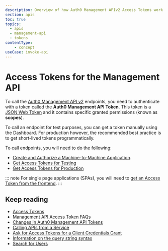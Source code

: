 ```yaml
---
description: Overview of how Auth0 Management APIv2 Access Tokens work and how to use them.
section: apis
toc: true
topics:
  - apis
  - management-api
  - tokens
contentType: 
    - concept
useCase: invoke-api
---
```


# Access Tokens for the Management API

To call the [Auth0 Management API v2](/api/management/v2) endpoints, you need to authenticate with a token called the __Auth0 Management API Token__. This token is a [JSON Web Token](/jwt) and it contains specific granted permissions (known as __scopes__).

To call an endpoint for test purposes, you can get a token manually using the Dashboard. For production however, the recommended best practice is to get short-lived tokens programmatically. 

To call endpoints, you will need to do the following:

* [Create and Authorize a Machine-to-Machine Application](/v2/create-m2m-app). 
* [Get Access Tokens for Testing](/v2/get-access-tokens-for-test)
* [Get Access Tokens for Production](/v2/get-access-tokens-for-production)

::: note
For single page applications (SPAs), you will need to [get an Access Token from the frontend](/v2/get-access-tokens-for-spas).
:::

## Keep reading

* [Access Tokens](/tokens/overview-access-tokens)
* [Management API Access Token FAQs](/v2/faq-management-api-access-tokens)
* [Changes in Auth0 Management API Tokens](/api/management/v2/tokens-flows)
* [Calling APIs from a Service](/api-auth/grant/client-credentials)
* [Ask for Access Tokens for a Client Credentials Grant](/api-auth/config/asking-for-access-tokens)
* [Information on the query string syntax](/api/management/v2/query-string-syntax)
* [Search for Users](/users/search)


